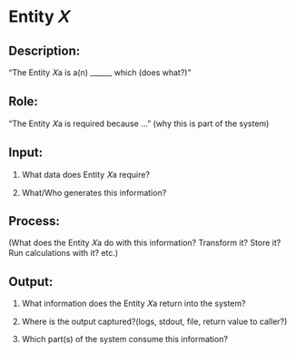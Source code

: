 # Entity 𝑋 

## Description:

“The Entity 𝑋a is a(n) ______ which (does what?)”

## Role:

“The Entity 𝑋a is required because …” (why this is part of the system)

## Input:

1. What data does Entity 𝑋a require?

2. What/Who generates this information?

## Process:

(What does the Entity 𝑋a do with this information? Transform it? Store it? Run calculations with it? etc.)

## Output:

1. What information does the Entity 𝑋a return into the system? 

2. Where is the output captured?(logs, stdout, file, return value to caller?) 

3. Which part(s) of the system consume this information?